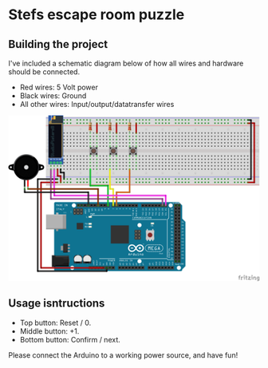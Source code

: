 # Stefs escape room puzzle

## Building the project

I've included a schematic diagram below of how all wires and hardware should be connected.

- Red wires: 5 Volt power
- Black wires: Ground
- All other wires: Input/output/datatransfer wires

![schematic](./schematic.png)

## Usage isntructions

- Top button: Reset / 0.
- Middle button: +1.
- Bottom button: Confirm / next.

Please connect the Arduino to a working power source, and have fun!